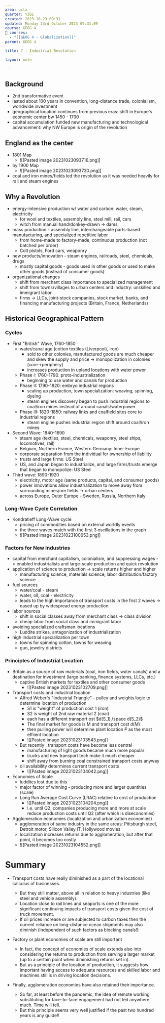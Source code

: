 ```yaml
---
area: ucla
quarter: Y3Q1
created: 2023-10-23 09:31
updated: Monday 23rd October 2023 09:31:09
course: GEOG 4
📕 courses:
  - "[[GEOG 4 - Globalization]]"
parent: GEOG 4

title: 7 - Industrial Revolution

layout: note

---
```

## Background
- 2nd transformative event
- lasted about 100 years in convention, long-distance trade, colonialism, worldwide investment
- geographical location continues from previous eras: shift in Europe's economic center bw 1450 - 1700
- capital accumulation funded new manufacturing and technological advancement: why NW Europe is origin of the revolution
## England as the center
- 1801 Map
	- ![[Pasted image 20231023093716.png]]
- by 1900 Map
	- ![[Pasted image 20231023093730.png]]
- coal and iron mines/fields led the revolution as it was needed heavily for rail and steam engines
## Why a Revolution
- energy-intensive production w/ water and carbon: water, steam, electricity
	- for wool and textiles, assembly line, steel mill, rail, cars
	- witch from manual hand/donkey-drawn -> dams, 
- mass production - assembly line, interchangeable parts-based manufacturing, and specialized repetitive labor
	- from home-made to factory-made, continuous production (not batched per order)
	- Colt pistols, Ford cars, weaponry
- new products/innovation - steam engines, railroads, steel, chemicals, drugs
	- mostly capital goods - goods used in other goods or used to make other goods (instead of consumer goods)
- organizational changes
	- shift from merchant class importance to specialized management
	- shift from towns/villages to urban centers and industry: unskilled and immigrant labor
	- firms -> LLCs, joint-stock companies, stock market, banks, and financing manufacturing projects (Britain, France, Netherlands)
## Historical Geographical Pattern
### Cycles
- First "British" Wave, 1760-1850
	- water/canal age (cotton textiles (Liverpool), iron)
		- sold to other colonies, manufactured goods are much cheaper and skew the supply and price -> monopolization in colonies (core->periphery)
		- increases production in upland locations with water power
	- Phase I: 1760-1790: proto-industrialization
		- beginning to use water and canals for production
	- Phase II: 1790-1820: embryo industrial regions
		- scaling up production, town specialization: weaving, spinning, dyeing
		- steam engines discovery began to push industrial regions to coal/iron mines instead of around canals/waterpower
	- Phase III: 1820-1850: railway links and coalfield sites core to industrial regions
		- steam engine pushes industrial region shift around coal/iron mines
- Second Wave: 1840-1890
	- steam age (textiles, steel, chemicals, weaponry, steel ships, locomotives, rail)
	- Belgium, Northern France, Western Germany: Inner Europe
	- corporate separation from the individual for ownership of liability
	- trusts and large firms: US Steel
	- US, and Japan began to industrialize, and large firms/trusts emerge that began to monopolize: US Steel
- Third wave: 1890-1920
	- electricity, motor age (same products, capital, and consumer goods)
	- power innovations allow industrialization to move away from surrounding mines/ore fields -> urban centers
	- across Europe, Outer Europe - Sweden, Russia, Northern Italy
### Long-Wave Cycle Correlation
- Kondratieff Long-Wave cycle
	- pricing of commodities based on external worldly events
	- the three waves match with the first 3 oscillations in the graph
	- ![[Pasted image 20231023100653.png]]
### Factors for New Industries
- capital from merchant capitalism, colonialism, and suppressing wages -> enabled industrialists and large-scale production and quick revolution
- application of science to production -> scale returns higher and higher
	- manufacturing science, materials science, labor distribution/factory science
- fuel sources
	- water/coal - steam
	- water, oil, coal - electricity
	- leads to the high importance of transport costs in the first 2 waves -> eased up by widespread energy production
- labor sources
	- shift in social classes away from merchant class -> class division
	- cheap labor from social class and immigrant labor
- avoiding specialized craftsman locations
	- Luddite strikes, antagonization of industrialization
- high industrial specialization per town
	- towns for spinning cotton, towns for weaving
	- gun, jewelry districts
### Principles of Industrial Location
- Britain as a source of raw materials (coal, iron fields, water canals) and a destination for investment (large banking, finance systems, LLCs, etc.)
	- captive British markets for textiles and other consumer goods
		- ![[Pasted image 20231023102709.png]]
- Transport costs and industrial location
	- Alfred Weber's "Industrial Triangle" - pulley and weights logic to determine location of production
		- S1 is "weight" of production cost 1 (iron)
		- S2 is weight of 2nd raw material 2 (coal)
		- each has a different transport ost $d(S_1),\space d(S_2)$
		- The final market for goods is M and transport cost $d(M)$
		- then pulling power will determine plant location $P$ as the most effiient location
		- ![[Pasted image 20231023103543.png]]
	- But recently , transport costs have become less central
		- manufacturing of light goods became much more popular
		- trucks and new transport tech make it much cheaper
		- shift away from burning coal constrained transport costs anyway
	- oil availability determines current transport costs
		- ![[Pasted image 20231023104042.png]]
- Economies of Scale
	- luddites lost due to this
	- major factor of winning - producing more and larger quantities (scale)
	- Long Run Average Cost Curve (LRAC) relative to cost of production
		- ![[Pasted image 20231023104204.png]]
		- I.e. until Q2, companies producing more and more at scale reduce production costs until Q2 (after which is diseconomies)
- Agglomeration economies (localization and urbanization economies)
	- agglomeration of same industry in the same areas: Pittsburgh steel, Detroit motor, Silicon Valley IT, Hollywood movies
	- localization increases returns due to agglomeration, but after that point, it becomes too costly
	- ![[Pasted image 20231023104552.png]]
# Summary
- Transport costs have really diminished as a part of the locational calculus of businesses.
	- But they still matter, above all in relation to heavy industries (like steel and vehicle assembly).
	- Location close to rail lines and seaports is one of the more significant continuing impacts of transport costs given the cost of truck movement. 
	- If oil prices increase or are subjected to carbon taxes then the current reliance on long-distance ocean shipments may also diminish (independent of such factors as blocking canals!)

 - Factory or plant economies of scale are still important
	 - In fact, the concept of economies of scale extends also into considering the returns to production from serving a larger market (up to a certain point when diminishing returns set in).
	 - But as a principle of the location of production, it suggests how important having access to adequate resources and skilled labor and machines still is in driving location decisions.

- Finally, agglomeration economies have also retained their importance.
	- So far, at least before the pandemic, the idea of remote working substituting for face-to-face engagement had not led anywhere much. Time will tell.
	- But this principle seems very well justified if the past two hundred years is any guide!!